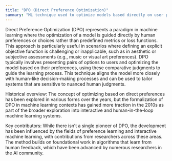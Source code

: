 ```yaml
---
title: "DPO (Direct Preference Optimization)"
summary: "ML technique used to optimize models based directly on user preferences rather than traditional loss functions."
---
```

Direct Preference Optimization (DPO) represents a paradigm in machine learning where the optimization of a model is guided directly by human preferences or choices rather than predefined metrics or loss functions. This approach is particularly useful in scenarios where defining an explicit objective function is challenging or inapplicable, such as in aesthetic or subjective assessments (e.g., music or visual art preferences). DPO typically involves presenting pairs of options to users and optimizing the model based on their preferences, using these comparative judgments to guide the learning process. This technique aligns the model more closely with human-like decision-making processes and can be used to tailor systems that are sensitive to nuanced human judgments.

Historical overview: The concept of optimizing based on direct preferences has been explored in various forms over the years, but the formalization of DPO in machine learning contexts has gained more traction in the 2010s as part of the broader exploration into interactive and human-in-the-loop machine learning systems.

Key contributors: While there isn’t a single pioneer of DPO, the development has been influenced by the fields of preference learning and interactive machine learning, with contributions from researchers across these areas. The method builds on foundational work in algorithms that learn from human feedback, which have been advanced by numerous researchers in the AI community.


